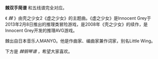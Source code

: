 

**棘双手简谱** 和五线谱完全对应。

《 _棘_ 》由壳之少女2《虚之少女》的主题曲。《虚之少女》是Innocent
Grey于2013年2月8日推出的推理类冒险游戏，是2008年《壳之少女》的续作，是Innocent Grey开发的推理AVG游戏。

棘出自日本音乐人MANYO。他是作曲家、编曲家兼作词家，别名Little Wing。

下方是 _棘钢琴谱_ ，希望大家喜欢。

